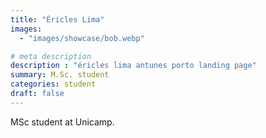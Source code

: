 ```yaml
---
title: "Éricles Lima"
images: 
  - "images/showcase/bob.webp"

# meta description
description : "éricles lima antunes porto landing page"
summary: M.Sc. student
categories: student
draft: false
---
```


MSc student at Unicamp.
